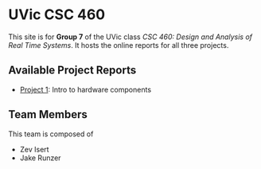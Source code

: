 # UVic CSC 460

This site is for **Group 7** of the UVic class _CSC 460: Design and Analysis of Real Time Systems_. It hosts the online reports for all three projects.

## Available Project Reports

- [Project 1](/project1): Intro to hardware components

## Team Members

This team is composed of

- Zev Isert
- Jake Runzer
